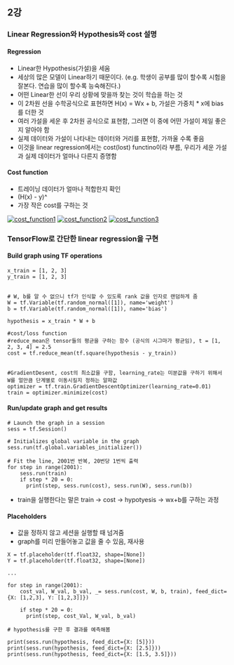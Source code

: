 ## 2강 

### Linear Regression와 Hypothesis와 cost 설명

#### Regression

- Linear한 Hypothesis(가설)을 세움
- 세상의 많은 모델이 Linear하기 때문이다. (e.g. 학생이 공부를 많이 할수록 시험을 잘본다. 연습을 많이 할수록 능숙해진다.)
- 어떤 Linear한 선이 우리 상황에 맞을까 찾는 것이 학습을 하는 것
- 이 2차원 선을 수학공식으로 표현하면 H(x) = Wx + b, 가설은 가중치 * x에 bias를 더한 것
- 여러 가설을 세운 후 2차원 공식으로 표현함, 그러면 이 중에 어떤 가설이 제일 좋은지 알아야 함
- 실제 데이터와 가설이 나타내는 데이터와 거리를 표현함, 가까울 수록 좋음
- 이것을 linear regression에서는 cost(lost) functino이라 부름, 우리가 세운 가설과 실제 데이터가 얼마나 다른지 증명함

#### Cost function

- 트레이닝 데이터가 얼마나 적합한지 확인
- (H(x) - y)^
- 가장 작은 cost를 구하는 것

[![cost_function1](https://github.com/leeplay/study/blob/master/machine-learning/image/cost_function1.png)]()
[![cost_function2](https://github.com/leeplay/study/blob/master/machine-learning/image/cost_function2.png)]()
[![cost_function3](https://github.com/leeplay/study/blob/master/machine-learning/image/cost_function3.png)]()


### TensorFlow로 간단한 linear regression을 구현


#### Build graph using TF operations


```
x_train = [1, 2, 3]
y_train = [1, 2, 3]


# W, b를 알 수 없으니 tf가 인식할 수 있도록 rank 값을 인자로 랜덤하게 줌
W = tf.Variable(tf.random_normal([1]), name='weight')
b = tf.Variable(tf.random_normal([1]), name='bias')

hypothesis = x_train * W + b

#cost/loss function
#reduce_mean은 tensor들의 평균을 구하는 함수 (공식의 시그마가 평균임), t = [1, 2, 3, 4] = 2.5
cost = tf.reduce_mean(tf.square(hypothesis - y_train))


#GradientDesent, cost의 최소값을 구함, learning_rate는 미분값을 구하기 위해서 W를 얼만큼 단계별로 이동시킬지 정하는 알파값
optimizer = tf.train.GradientDescentOptimizer(learning_rate=0.01)
train = optimizer.minimize(cost)
```

#### Run/update graph and get results

```
# Launch the graph in a session
sess = tf.Session()

# Initializes global variable in the graph
sess.run(tf.global.variables_initializer())

# Fit the line, 2001번 반복, 20번당 1번씩 출력 
for step in range(2001):  
	sess.run(train)
	if step * 20 = 0:
	  print(step, sess.run(cost), sess.run(W), sess.run(b))
```

- train을 실행한다는 말은 train -> cost -> hypotyesis -> wx+b를 구하는 과정


#### Placeholders

- 값을 정하지 않고 세션을 실행할 때 넘겨줌
- graph를 미리 만들어놓고 값을 줄 수 있음, 재사용

```
X = tf.placeholder(tf.float32, shape=[None])
Y = tf.placeholder(tf.float32, shape=[None])

...

for step in range(2001):  
	cost_val, W_val, b_val, _= sess.run(cost, W, b, train), feed_dict={X: [1,2,3], Y: [1,2,3]]})
	
	if step * 20 = 0:
	  print(step, cost_Val, W_val, b_val)
```


```
# hypothesis를 구한 후 결과를 예측해봄

print(sess.run(hypothesis, feed_dict={X: [5]}))
print(sess.run(hypothesis, feed_dict={X: [2.5]}))
print(sess.run(hypothesis, feed_dict={X: [1.5, 3.5]}))
```
